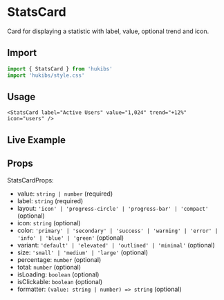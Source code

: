 # StatsCard

Card for displaying a statistic with label, value, optional trend and icon.

## Import

```ts
import { StatsCard } from 'hukibs'
import 'hukibs/style.css'
```

## Usage

```vue
<StatsCard label="Active Users" value="1,024" trend="+12%" icon="users" />
```

## Live Example

<Example>
  <StatsCard label="Revenue" value="$12.4k" layout="compact" icon="graph-up" />
  <StatsCard label="Completion" :percentage="68" layout="progress-circle" />
</Example>

## Props

StatsCardProps:
- value: `string | number` (required)
- label: `string` (required)
- layout: `'icon' | 'progress-circle' | 'progress-bar' | 'compact'` (optional)
- icon: `string` (optional)
- color: `'primary' | 'secondary' | 'success' | 'warning' | 'error' | 'info' | 'blue' | 'green'` (optional)
- variant: `'default' | 'elevated' | 'outlined' | 'minimal'` (optional)
- size: `'small' | 'medium' | 'large'` (optional)
- percentage: `number` (optional)
- total: `number` (optional)
- isLoading: `boolean` (optional)
- isClickable: `boolean` (optional)
- formatter: `(value: string | number) => string` (optional)
